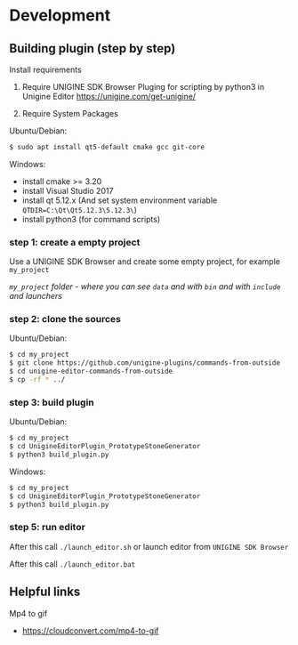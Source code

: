 # Development


## Building plugin (step by step)

Install requirements

1. Require UNIGINE SDK Browser
Pluging for scripting by python3 in Unigine Editor https://unigine.com/get-unigine/


2. Require System Packages

Ubuntu/Debian:
```bash
$ sudo apt install qt5-default cmake gcc git-core
```

Windows:
- install cmake >= 3.20 
- install Visual Studio 2017
- install qt 5.12.x (And set system environment variable `QTDIR=C:\Qt\Qt5.12.3\5.12.3\`)
- install python3 (for command scripts)

### step 1: create a empty project

Use a UNIGINE SDK Browser and create some empty project, for example `my_project`

*`my_project` folder - where you can see `data` and with `bin` and with `include` and launchers*

### step 2: clone the sources

Ubuntu/Debian:
```bash
$ cd my_project
$ git clone https://github.com/unigine-plugins/commands-from-outside
$ cd unigine-editor-commands-from-outside
$ cp -rf * ../
```

### step 3: build plugin

Ubuntu/Debian:
```bash
$ cd my_project
$ cd UnigineEditorPlugin_PrototypeStoneGenerator
$ python3 build_plugin.py
```

Windows:
```bash
$ cd my_project
$ cd UnigineEditorPlugin_PrototypeStoneGenerator
$ python3 build_plugin.py
```

### step 5: run editor

After this call `./launch_editor.sh` or launch editor from `UNIGINE SDK Browser`

After this call `./launch_editor.bat`


## Helpful links

Mp4 to gif
- https://cloudconvert.com/mp4-to-gif
